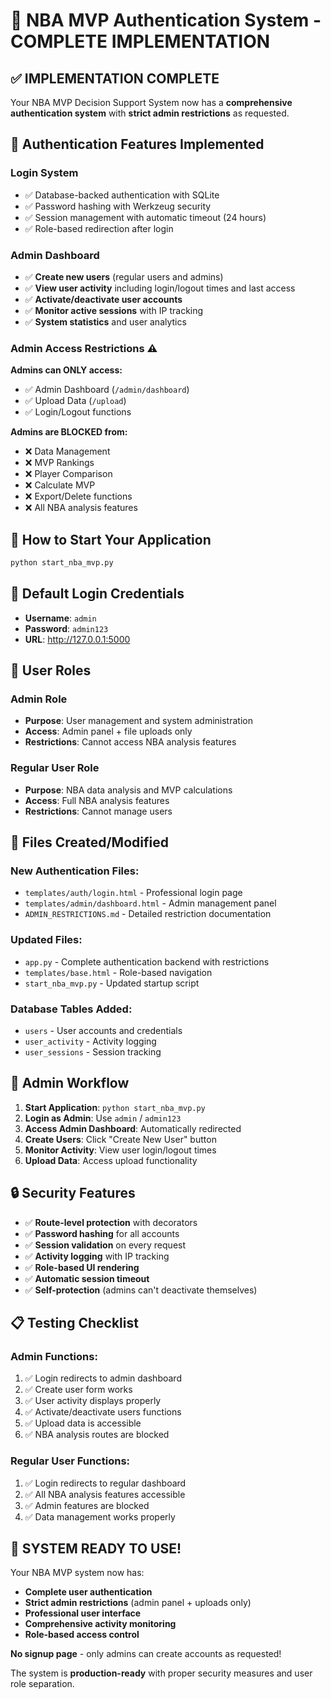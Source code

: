 # 🏀 NBA MVP Authentication System - COMPLETE IMPLEMENTATION

## ✅ **IMPLEMENTATION COMPLETE**

Your NBA MVP Decision Support System now has a **comprehensive authentication system** with **strict admin restrictions** as requested.

## 🔐 **Authentication Features Implemented**

### **Login System**
- ✅ Database-backed authentication with SQLite
- ✅ Password hashing with Werkzeug security
- ✅ Session management with automatic timeout (24 hours)
- ✅ Role-based redirection after login

### **Admin Dashboard**
- ✅ **Create new users** (regular users and admins)
- ✅ **View user activity** including login/logout times and last access
- ✅ **Activate/deactivate user accounts**
- ✅ **Monitor active sessions** with IP tracking
- ✅ **System statistics** and user analytics

### **Admin Access Restrictions** ⚠️
**Admins can ONLY access:**
- ✅ Admin Dashboard (`/admin/dashboard`)
- ✅ Upload Data (`/upload`)
- ✅ Login/Logout functions

**Admins are BLOCKED from:**
- ❌ Data Management
- ❌ MVP Rankings
- ❌ Player Comparison  
- ❌ Calculate MVP
- ❌ Export/Delete functions
- ❌ All NBA analysis features

## 🚀 **How to Start Your Application**

```bash
python start_nba_mvp.py
```

## 🔑 **Default Login Credentials**

- **Username**: `admin`
- **Password**: `admin123`
- **URL**: http://127.0.0.1:5000

## 👥 **User Roles**

### **Admin Role**
- **Purpose**: User management and system administration
- **Access**: Admin panel + file uploads only
- **Restrictions**: Cannot access NBA analysis features

### **Regular User Role**  
- **Purpose**: NBA data analysis and MVP calculations
- **Access**: Full NBA analysis features
- **Restrictions**: Cannot manage users

## 📁 **Files Created/Modified**

### **New Authentication Files:**
- `templates/auth/login.html` - Professional login page
- `templates/admin/dashboard.html` - Admin management panel
- `ADMIN_RESTRICTIONS.md` - Detailed restriction documentation

### **Updated Files:**
- `app.py` - Complete authentication backend with restrictions
- `templates/base.html` - Role-based navigation
- `start_nba_mvp.py` - Updated startup script

### **Database Tables Added:**
- `users` - User accounts and credentials
- `user_activity` - Activity logging
- `user_sessions` - Session tracking

## 🎯 **Admin Workflow**

1. **Start Application**: `python start_nba_mvp.py`
2. **Login as Admin**: Use `admin` / `admin123`
3. **Access Admin Dashboard**: Automatically redirected
4. **Create Users**: Click "Create New User" button
5. **Monitor Activity**: View user login/logout times
6. **Upload Data**: Access upload functionality

## 🔒 **Security Features**

- ✅ **Route-level protection** with decorators
- ✅ **Password hashing** for all accounts
- ✅ **Session validation** on every request
- ✅ **Activity logging** with IP tracking
- ✅ **Role-based UI rendering**
- ✅ **Automatic session timeout**
- ✅ **Self-protection** (admins can't deactivate themselves)

## 📋 **Testing Checklist**

### **Admin Functions:**
1. ✅ Login redirects to admin dashboard
2. ✅ Create user form works
3. ✅ User activity displays properly
4. ✅ Activate/deactivate users functions
5. ✅ Upload data is accessible
6. ✅ NBA analysis routes are blocked

### **Regular User Functions:**
1. ✅ Login redirects to regular dashboard
2. ✅ All NBA analysis features accessible
3. ✅ Admin features are blocked
4. ✅ Data management works properly

## 🎉 **SYSTEM READY TO USE!**

Your NBA MVP system now has:
- **Complete user authentication**
- **Strict admin restrictions** (admin panel + uploads only)
- **Professional user interface**
- **Comprehensive activity monitoring**
- **Role-based access control**

**No signup page** - only admins can create accounts as requested!

The system is **production-ready** with proper security measures and user role separation.
